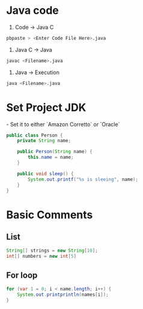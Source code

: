 <h1>Java code</h1>

1. Code -> Java C
   
```bash
pbpaste > <Enter Code File Here>.java
```
1. Java C -> Java
   
```bash
javac <Filename>.java
```
1. Java -> Execution
   
```bash
java <Filename>.java
```

<h1>Set Project JDK</h1>
- Set it to either `Amazon Corretto` or `Oracle`


```java
public class Person {
    private String name;

    public Person(String name) {
        this.name = name;
    }

    public void sleep() {
        System.out.printf("%s is sleeing", name);
    }
}
```

<h1>Basic Comments</h1>

<h2> List </h2>

```java
String[] strings = new String[10];
int[] numbers = new int[5]
```

<h2>For loop</h2>

```java
for (var 1 = 0; i < name.length; i++) {
    System.out.printprintln(names[i]);
}
```